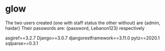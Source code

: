 # glow
The two users created (one with staff status the other without) are {admin, haidar}
Their passwords are: {password, Lebanon123} respectively 

asgiref==3.2.7
Django==3.0.7
djangorestframework==3.11.0
pytz==2020.1
sqlparse==0.3.1
